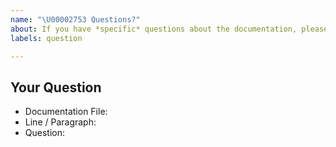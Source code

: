 ```yaml
---
name: "\U00002753 Questions?"
about: If you have *specific* questions about the documentation, please post them here.
labels: question

---
```

<!--
Thanks for submitting your question 🙌 ❤️

Before opening a new issue, please make sure that we do not have any duplicates already open. You can ensure this by searching the issue list for this repository. If there is a duplicate, please close your issue and add a comment to the existing issue instead. Also, please, have a look at our FAQs and existing questions before opening a new question.
-->

## Your Question
<!-- Include details about your question. -->
* Documentation File:
* Line / Paragraph:
* Question:
